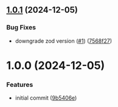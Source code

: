 ## [1.0.1](https://github.com/Advidi/zod-to-reactive-form/compare/v1.0.0...v1.0.1) (2024-12-05)


### Bug Fixes

* downgrade zod version ([#1](https://github.com/Advidi/zod-to-reactive-form/issues/1)) ([7568f27](https://github.com/Advidi/zod-to-reactive-form/commit/7568f271a293383cca144b71a9c77e6949d8b70c))

# 1.0.0 (2024-12-05)


### Features

* initial commit ([9b5406e](https://github.com/Advidi/zod-to-reactive-form/commit/9b5406ed89260f79d2efd2e14566f8d63559a9ba))
